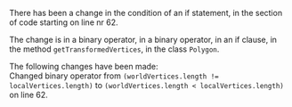 There has been a change in the condition of an if statement, in the section of code starting on line nr 62.
  
The change is in a binary operator, in a binary operator, in an if clause, in the method ```getTransformedVertices```, in the class ```Polygon```.
  
The following changes have been made:  
Changed binary operator from ```(worldVertices.length != localVertices.length)``` to ```(worldVertices.length < localVertices.length)``` on line 62.  
